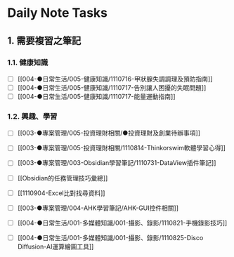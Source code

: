 # Daily Note Tasks

## 1. 需要複習之筆記

### 1.1. 健康知識
- [ ] [[004-●日常生活/005-健康知識/1110716-甲狀腺失調調理及預防指南]] 
- [ ] [[004-●日常生活/005-健康知識/1110717-告別讓人困擾的失眠問題]] 
- [ ] [[004-●日常生活/005-健康知識/1110717-能量運動指南]] 

### 1.2. 興趣、學習
- [ ] [[003-●專案管理/005-投資理財相關/●投資理財及創業待辦事項]] 
- [ ] [[003-●專案管理/005-投資理財相關/1110814-Thinkorswim軟體學習心得]] 
- [ ] [[003-●專案管理/003-Obsidian學習筆記/1110731-DataView插件筆記]] 
- [ ] [[Obsidian的任務管理技巧彙總]] 
- [ ] [[1110904-Excel比對找尋資料]] 
- [ ] [[003-●專案管理/004-AHK學習筆記/AHK-GUI控件相關]] 
- [ ] [[004-●日常生活/001-多媒體知識/001-攝影、錄影/1110821-手機錄影技巧]] 
- [ ] [[004-●日常生活/001-多媒體知識/001-攝影、錄影/1110825-Disco Diffusion-AI運算繪圖工具]]  



